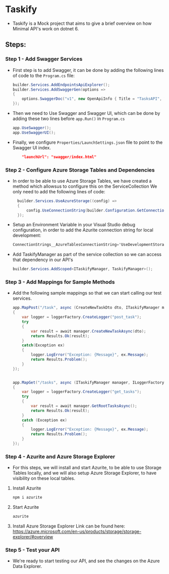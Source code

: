 # Taskify
- Taskify is a Mock project that aims to give a brief overview on how Minimal API's work on dotnet 6.

## Steps:

### Step 1 - Add Swagger Services
- First step is to add Swagger, it can be done by adding the following lines of code to the `Program.cs` file:
    ```csharp
    builder.Services.AddEndpointsApiExplorer();
    builder.Services.AddSwaggerGen(options =>
    {
        options.SwaggerDoc("v1", new OpenApiInfo { Title = "TasksAPI", Version = "v1" });
    });
    ```

- Then we need to Use Swagger and Swagger UI, which can be done by adding these two lines before `app.Run()` in `Program.cs`
    ```csharp
    app.UseSwagger();
    app.UseSwaggerUI();
    ```

- Finally, we configure `Properties/LaunchSettings.json` file to point to the Swagger UI index.
    ```json
        "launchUrl": "swagger/index.html"
    ```

### Step 2 - Configure Azure Storage Tables and Dependencies
- In order to be able to use Azure Storage Tables, we have created a method which allowsus to configure this on the ServiceCollection
  We only need to add the following lines of code:
  ```csharp
    builder.Services.UseAzureStorage((config) =>
    {
        config.UseConnectionString(builder.Configuration.GetConnectionString("AzureTablesConnectionString"));
    });
  ```
- Setup an Environment Variable in your Visual Studio debug configuration, in order to add the Azurite 
connection string for local development:
    ```csharp
    ConnectionStrings__AzureTablesConnectionString='UseDevelopmentStorage=true'
    ```

- Add TaskifyManager as part of the service collection so we can access that dependency in our API's
    ```csharp
    builder.Services.AddScoped<ITaskifyManager, TaskifyManager>();
    ```

### Step 3 - Add Mappings for Sample Methods
- Add the following sample mappings so that we can start calling our test services.
    ```csharp
    app.MapPost("/task", async (CreateNewTaskDto dto, ITaskifyManager manager, ILoggerFactory loggerFactory) =>
    {
        var logger = loggerFactory.CreateLogger("post_task");
        try
        {
            var result = await manager.CreateNewTaskAsync(dto);
            return Results.Ok(result);
        }
        catch(Exception ex)
        {
            logger.LogError("Exception: {Message}", ex.Message);
            return Results.Problem();
        }
    });


    app.MapGet("/tasks", async (ITaskifyManager manager, ILoggerFactory loggerFactory) =>
    {
        var logger = loggerFactory.CreateLogger("get_tasks");
        try
        {
            var result = await manager.GetRootTasksAsync();
            return Results.Ok(result);
        } 
        catch (Exception ex)
        {
            logger.LogError("Exception: {Message}", ex.Message);
            return Results.Problem();
        }
    });
    ```

### Step 4 - Azurite and Azure Storage Explorer
- For this steps, we will install and start Azurite, to be able to use Storage Tables locally,
and we will also setup Azure Storage Explorer, to have visibility on these local tables.

1. Install Azurite
    ```bash
    npm i azurite
    ```
2. Start Azurite
    ```bash
    azurite
    ```
3. Install Azure Storage Explorer
    Link can be found here: https://azure.microsoft.com/en-us/products/storage/storage-explorer/#overview

### Step 5 - Test your API
- We're ready to start testing our API, and see the changes on the Azure Data Explorer.